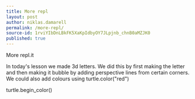 ```yaml
---
title: More repl
layout: post
author: niklas.damarell
permalink: /more-repl/
source-id: 1rviYIbDnLBkFK5XaKpIdbyOY7JLpjnb_chnB0aMZJK0
published: true
---
```

More repl.it

In today's lesson we made 3d letters. We did this by first making the letter and then making it bubble by adding perspective lines from certain corners. We could also add colours using turtle.color("red")

turtle.begin_color()

